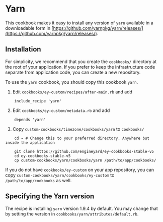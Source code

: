 # Yarn

This cookbook makes it easy to install any version of `yarn` available in a downloadable form in [https://github.com/yarnpkg/yarn/releases/](https://github.com/yarnpkg/yarn/releases/).


## Installation

For simplicity, we recommend that you create the `cookbooks/` directory at the
root of your application. If you prefer to keep the infrastructure code separate
from application code, you can create a new repository.

To use the `yarn` cookbook, you should copy this cookbook
`yarn`. 

1. Edit `cookbooks/ey-custom/recipes/after-main.rb` and add

```
    include_recipe 'yarn'
```

2. Edit `cookbooks/ey-custom/metadata.rb` and add

```
    depends 'yarn'
```

3. Copy `custom-cookbooks/timezone/cookbooks/yarn` to `cookbooks/`

```
    cd ~ # Change this to your preferred directory. Anywhere but inside the application

    git clone https://github.com/engineyard/ey-cookbooks-stable-v5
    cd ey-cookbooks-stable-v5
    cp custom-cookbooks/yarn/cookbooks/yarn /path/to/app/cookbooks/
```

If you do not have `cookbooks/ey-custom` on your app repository, you can copy
`custom-cookbooks/yarn/cookbooks/ey-custom` to `/path/to/app/cookbooks` as well.

## Specifying the Yarn version

The recipe is installing `yarn` version 1.9.4 by default. You may change that by setting the version in `cookbooks/yarn/attributes/default.rb`.

